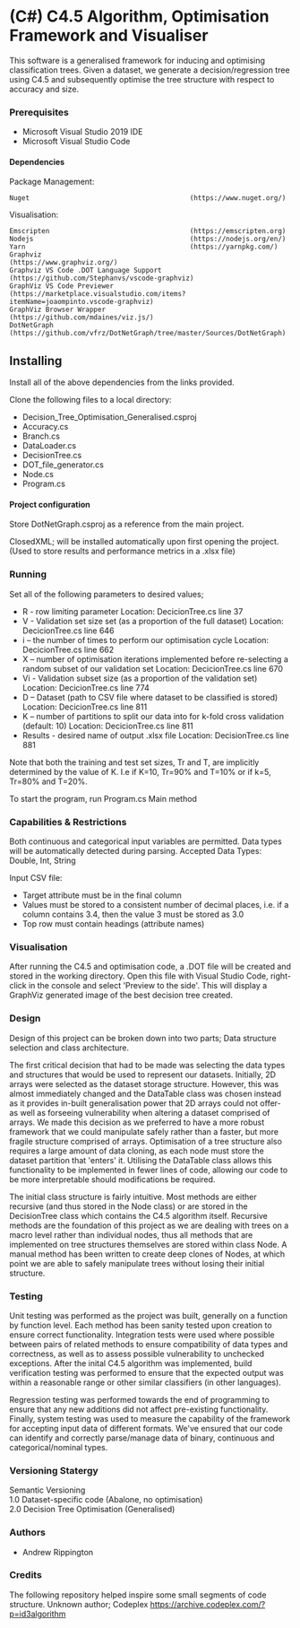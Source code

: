# (C#) C4.5 Algorithm, Optimisation Framework and Visualiser
This software is a generalised framework for inducing and optimising classification trees.
Given a dataset, we generate a decision/regression tree using C4.5 and subsequently optimise the tree structure with respect to accuracy and size. 

### Prerequisites

* Microsoft Visual Studio 2019 IDE
* Microsoft Visual Studio Code

#### Dependencies

Package Management:
``` 
Nuget                                        (https://www.nuget.org/)
```

Visualisation:
```
Emscripten                                   (https://emscripten.org)
Nodejs                                       (https://nodejs.org/en/)
Yarn                                         (https://yarnpkg.com/)
Graphviz                                     (https://www.graphviz.org/)
Graphviz VS Code .DOT Language Support       (https://github.com/Stephanvs/vscode-graphviz)
GraphViz VS Code Previewer                   (https://marketplace.visualstudio.com/items?itemName=joaompinto.vscode-graphviz)
GraphViz Browser Wrapper                     (https://github.com/mdaines/viz.js/)
DotNetGraph                                  (https://github.com/vfrz/DotNetGraph/tree/master/Sources/DotNetGraph)  
```

## Installing

Install all of the above dependencies from the links provided.

Clone the following files to a local directory:

* Decision_Tree_Optimisation_Generalised.csproj
* Accuracy.cs
* Branch.cs
* DataLoader.cs
* DecisionTree.cs
* DOT_file_generator.cs
* Node.cs
* Program.cs


#### Project configuration

Store DotNetGraph.csproj as a reference from the main project.  

ClosedXML; will be installed automatically upon first opening the project. (Used to store results and performance metrics in a .xlsx file)

### Running 

Set all of the following parameters to desired values;

* R - row limiting parameter                                                                                      Location: DecicionTree.cs line 37
* V - Validation set size set (as a proportion of the full dataset)                                               Location: DecicionTree.cs line 646
* i – the number of times to perform our optimisation cycle                                                       Location: DecicionTree.cs line 662
* X – number of optimisation iterations implemented before re-selecting a random subset of our validation set     Location: DecicionTree.cs line 670
* Vi - Validation subset size (as a proportion of the validation set)                                             Location: DecicionTree.cs line 774
* D – Dataset (path to CSV file where dataset to be classified is stored)                                         Location: DecicionTree.cs line 811 
* K – number of partitions to split our data into for k-fold cross validation (default: 10)                       Location: DecicionTree.cs line 811
* Results - desired name of output .xlsx file                                                                     Location: DecisionTree.cs line 881

Note that both the training and test set sizes, Tr and T, are implicitly determined by the value of K. 
I.e if K=10, Tr=90% and T=10%    or   if k=5, Tr=80% and T=20%.

To start the program, run Program.cs Main method

### Capabilities & Restrictions

Both continuous and categorical input variables are permitted. Data types will be automatically detected during parsing. Accepted Data Types: Double, Int, String

Input CSV file:
* Target attribute must be in the final column
* Values must be stored to a consistent number of decimal places, i.e. if a column contains 3.4, then the value 3 must be stored as 3.0
* Top row must contain headings (attribute names)

### Visualisation

After running the C4.5 and optimisation code, a .DOT file will be created and stored in the working directory. Open this file with Visual Studio Code, right-click in 
the console and select 'Preview to the side'. This will display a GraphViz generated image of the best decision tree created.

### Design
Design of this project can be broken down into two parts; Data structure selection and class architecture. 

The first critical decision that had to be made was selecting the data types and structures that would be used to represent our datasets. Initially, 2D arrays 
were selected as the dataset storage structure. However, this was almost immediately changed and the DataTable class was chosen instead as it provides in-built generalisation
power that 2D arrays could not offer- as well as forseeing vulnerability when altering a dataset comprised of arrays. We made this decision as we preferred to have a more
robust framework that we could manipulate safely rather than a faster, but more fragile structure comprised of arrays. Optimisation of a tree structure also requires a large 
amount of data cloning, as each node must store the dataset partition that 'enters' it. Utilising the DataTable class allows this functionality to be implemented in fewer lines 
of code, allowing our code to be more interpretable should modifications be required. 

The initial class structure is fairly intuitive. Most methods are either recursive (and thus stored in the Node class) or are stored in the DecisionTree class which contains
the C4.5 algorithm itself. Recursive methods are the foundation of this project as we are dealing with trees on a macro level rather than individual nodes, thus all methods that 
are implemented on tree structures themselves are stored within class Node. A manual method has been written to create deep clones of Nodes, at which point we are able to safely
manipulate trees without losing their initial structure. 

### Testing
Unit testing was performed as the project was built, generally on a function by function level. Each method has been sanity tested upon creation to ensure correct functionality. 
Integration tests were used where possible between pairs of related methods to ensure compatibility of data types and correctness, as well as to assess possible vulnerability
to unchecked exceptions. After the inital C4.5 algorithm was implemented, build verification testing was performed to ensure that the expected output was within a reasonable range or other similar
classifiers (in other languages).

Regression testing was performed towards the end of programming to ensure that any new additions did not affect pre-existing functionality. Finally, system testing was used to 
measure the capability of the framework for accepting input data of different formats. We've ensured that our code can identify and correctly parse/manage data of binary, continuous
and categorical/nominal types. 

### Versioning Statergy
Semantic Versioning  
1.0 Dataset-specific code (Abalone, no optimisation)  
2.0 Decision Tree Optimisation (Generalised)

### Authors
* Andrew Rippington

### Credits

The following repository helped inspire some small segments of code structure. Unknown author; Codeplex https://archive.codeplex.com/?p=id3algorithm
